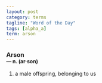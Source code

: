 ```yaml
---
layout: post
category: terms
tagline: "Word of the Day"
tags: [alpha_a]
term: arson
---
```


<h3>Arson<br/> <small>&mdash; n. (ar<span>&middot;</span>son)</small></h3>
<p><ol>
<li>a male offspring, belonging to us</li>
</ol></p>
